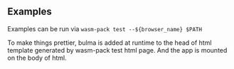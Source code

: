 ## Examples

Examples can be run via ```wasm-pack test --${browser_name} $PATH```

To make things prettier, bulma is added at runtime to the head of html template generated by wasm-pack test html page. And the app is mounted on the body of html.